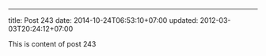 ---
title: Post 243
date: 2014-10-24T06:53:10+07:00
updated: 2012-03-03T20:24:12+07:00

This is content of post 243
